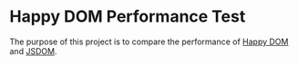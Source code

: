 # Happy DOM Performance Test
The purpose of this project is to compare the performance of [Happy DOM](https://github.com/capricorn86/happy-dom) and [JSDOM](https://github.com/jsdom/jsdom).
